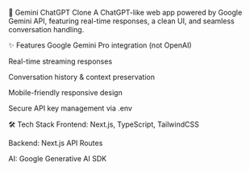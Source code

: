🤖 Gemini ChatGPT Clone
A ChatGPT-like web app powered by Google Gemini API, featuring real-time responses, a clean UI, and seamless conversation handling.

✨ Features
Google Gemini Pro integration (not OpenAI)

Real-time streaming responses

Conversation history & context preservation

Mobile-friendly responsive design

Secure API key management via .env

🛠 Tech Stack
Frontend: Next.js, TypeScript, TailwindCSS

Backend: Next.js API Routes

AI: Google Generative AI SDK
